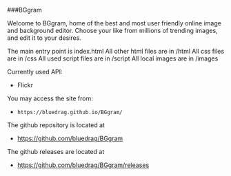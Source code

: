 ###BGgram

Welcome to BGgram, home of the best and most user friendly online image
and background editor. Choose your like from millions of trending images, 
and edit it to your desires.

The main entry point is index.html
All other html files are in /html
All css files are in /css
All used script files are in /script 
All local images are in /images

Currently used API:
* Flickr

You may access the site from:
* `https://bluedrag.github.io/BGgram/`

The github repository is located at
* https://github.com/bluedrag/BGgram

The github releases are located at
* https://github.com/bluedrag/BGgram/releases

